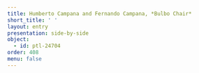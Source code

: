 ```yaml
---
title: Humberto Campana and Fernando Campana, *Bulbo Chair*
short_title: ' '
layout: entry
presentation: side-by-side
object:
  - id: ptl-24704
order: 408
menu: false
---
```

